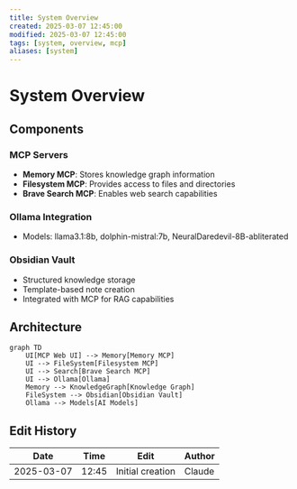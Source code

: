 ```yaml
---
title: System Overview
created: 2025-03-07 12:45:00
modified: 2025-03-07 12:45:00
tags: [system, overview, mcp]
aliases: [system]
---
```


# System Overview

## Components

### MCP Servers
- **Memory MCP**: Stores knowledge graph information
- **Filesystem MCP**: Provides access to files and directories
- **Brave Search MCP**: Enables web search capabilities

### Ollama Integration
- Models: llama3.1:8b, dolphin-mistral:7b, NeuralDaredevil-8B-abliterated

### Obsidian Vault
- Structured knowledge storage
- Template-based note creation
- Integrated with MCP for RAG capabilities

## Architecture
```mermaid
graph TD
    UI[MCP Web UI] --> Memory[Memory MCP]
    UI --> FileSystem[Filesystem MCP]
    UI --> Search[Brave Search MCP]
    UI --> Ollama[Ollama]
    Memory --> KnowledgeGraph[Knowledge Graph]
    FileSystem --> Obsidian[Obsidian Vault]
    Ollama --> Models[AI Models]
```

## Edit History

| Date | Time | Edit | Author |
| ---- | ---- | ---- | ------ |
| 2025-03-07 | 12:45 | Initial creation | Claude |
